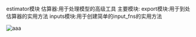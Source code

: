estimator模块
估算器:用于处理模型的高级工具
主要模块:
export模块:用于到处估算器的实用方法
inputs模块:用于创建简单的input_fns的实用方法

![aaa](https://file.tink.im/mf9ei0su.png)
